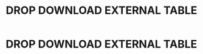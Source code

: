 ﻿---
layout: default
title: DROP DOWNLOAD EXTERNAL TABLE
nav_order: 17
parent: Запросы SQLplus
grand_parent: Справочная информация
has_children: false
has_toc: false
---

DROP DOWNLOAD EXTERNAL TABLE
============================
